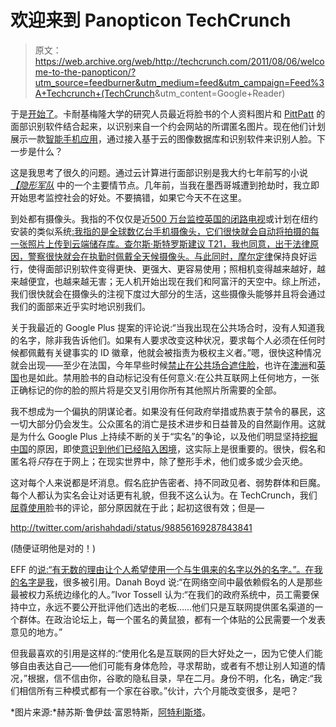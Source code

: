 # 欢迎来到 Panopticon TechCrunch

> 原文：<https://web.archive.org/web/http://techcrunch.com/2011/08/06/welcome-to-the-panopticon/?utm_source=feedburner&utm_medium=feed&utm_campaign=Feed%3A+Techcrunch+(TechCrunch>&utm_content=Google+Reader)

于是[开始了](https://web.archive.org/web/20230204234522/http://www.economist.com/node/21524829)。卡耐基梅隆大学的研究人员最近将脸书的个人资料图片和 [PittPatt](https://web.archive.org/web/20230204234522/https://techcrunch.com/2011/07/22/google-acquires-facial-recognition-software-company-pittpatt/) 的面部识别软件结合起来，以识别来自一个约会网站的所谓匿名图片。现在他们计划展示一款[智能手机应用](https://web.archive.org/web/20230204234522/http://www.networkworld.com/news/2011/080111-blackhat-facial-recognition.html)，通过接入基于云的图像数据库和识别软件来识别人脸。下一步是什么？

这是我思考了很久的问题。通过云计算进行面部识别是我大约七年前写的小说 [*【隐形军队*](https://web.archive.org/web/20230204234522/http://rezendi.com/invisibleArmies.htm) 中的一个主要情节点。几年前，当我在墨西哥城遭到抢劫时，我立即开始思考监控社会的好处。不要搞错，如果它今天不在这里。

到处都有摄像头。我指的不仅仅是近[500 万台监控英国的闭路电视](https://web.archive.org/web/20230204234522/http://www.usatoday.com/news/world/2008-02-05-1154393117_x.htm)或计划在纽约安装的类似系统[:我指的是全球数亿台手机摄像头，它们很快就会自动将拍摄的每一张照片上传到云端储存库。查尔斯·斯特罗斯建议 T21，我也同意，出于法律原因，警察很快就会在执勤时佩戴全天候摄像头。与此同时，](https://web.archive.org/web/20230204234522/http://www.nytimes.com/2010/05/03/nyregion/03security.html)[摩尔定律](https://web.archive.org/web/20230204234522/http://en.wikipedia.org/wiki/Moore%27s_law)保持良好运行，使得面部识别软件变得更快、更强大、更容易使用；照相机变得越来越好，越来越便宜，也越来越无害；无人机开始出现在我们和阿富汗的天空中。综上所述，我们很快就会在摄像头的注视下度过大部分的生活，这些摄像头能够并且将会通过我们的面部来近乎实时地识别我们。

关于我最近的 Google Plus 提案的评论说:“当我出现在公共场合时，没有人知道我的名字，除非我告诉他们。如果有人要求改变这种状况，要求每个人必须在任何时候都佩戴有关键事实的 ID 徽章，他就会被指责为极权主义者。”嗯，很快这种情况就会出现——至少在法国，今年早些时候[禁止在公共场合遮住脸](https://web.archive.org/web/20230204234522/http://www.newsahead.com/preview/2011/04/11/france-11-apr-2011-veil-ban-goes-into-effect/index.php)，也许在[澳洲](https://web.archive.org/web/20230204234522/http://www.news.com.au/national/brisbane-stores-to-ban-hoodies-in-crime-crackdown/story-e6frfkvr-1226083800110)和[英国](https://web.archive.org/web/20230204234522/http://www.express.co.uk/posts/view/39622/Ban-the-hood-for-goodBan-the-hood-for-goodBan-the-hood-for-goodBan-the-hood-for-goodBan-the-hood-for-goodBan-the-hood-for-goodBan-the-hood-for-goodBan-the-hood-for-goodBan-the-hood-for-good)也是如此。禁用脸书的自动标记没有任何意义:在公共互联网上任何地方，一张正确标记的你的脸的照片将是交叉引用你所有其他照片所需要的全部。

我不想成为一个偏执的阴谋论者。如果没有任何政府举措或热衷于禁令的暴民，这一切大部分仍会发生。公众匿名的消亡是技术进步和日益普及的自然副作用。这就是为什么 Google Plus 上持续不断的关于“实名”的争论，以及他们明显坚持[挖掘中国](https://web.archive.org/web/20230204234522/http://www.readwriteweb.com/archives/google_plus_bans_creator_of_firefox_for_using_his.php)的原因，即使[意识到他们已经陷入困境](https://web.archive.org/web/20230204234522/https://plus.google.com/u/0/113116318008017777871/posts/VJoZMS8zVqU)，这实际上是很重要的。很快，假名和匿名将*只*存在于网上；在现实世界中，除了整形手术，他们或多或少会灭绝。

这对每个人来说都是坏消息。假名庇护告密者、持不同政见者、弱势群体和巨魔。每个人都认为实名会让对话更有礼貌，但我不这么认为。在 TechCrunch，我们[屈尊使用](https://web.archive.org/web/20230204234522/https://techcrunch.com/2011/04/03/facebook-comments-epitomizes-everything-i-hate-about-facebook/)脸书的评论，部分原因就在于此；起初这很有效；但是—

http://twitter.com/arishahdadi/status/98856169287843841

(随便证明他是对的！)

EFF 的[说:“有无数的理由让个人希望使用一个与生俱来的名字以外的名字。”。在](https://web.archive.org/web/20230204234522/https://www.eff.org/deeplinks/2011/07/case-pseudonyms)[我的名字是我](https://web.archive.org/web/20230204234522/http://my.nameis.me/)，很多被引用。Danah Boyd 说:“在网络空间中最依赖假名的人是那些最被权力系统边缘化的人。”Ivor Tossell 认为:“在我们的政府系统中，员工需要保持中立，永远不要公开批评他们选出的老板……他们只是互联网提供匿名渠道的一个群体。在政治论坛上，每一个匿名的黄鼠狼，都有一个体贴的公民需要一个发表意见的地方。”

但我最喜欢的引用是这样的:“使用化名是互联网的巨大好处之一，因为它使人们能够自由表达自己——他们可能有身体危险，寻求帮助，或者有不想让别人知道的情况，”根据，信不信由你，谷歌的隐私目录，早在二月。身份不明，化名，确定:“我们相信所有三种模式都有一个家在谷歌。”伙计，六个月能改变很多，是吧？

*图片来源:*赫苏斯·鲁伊兹·富恩特斯，[阿特利斯塔](https://web.archive.org/web/20230204234522/http://www.artelista.com/en/artwork/3591366420550983-panopticon.html)。